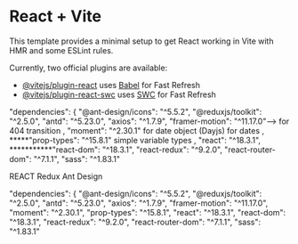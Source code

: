 # React + Vite

This template provides a minimal setup to get React working in Vite with HMR and some ESLint rules.

Currently, two official plugins are available:

- [@vitejs/plugin-react](https://github.com/vitejs/vite-plugin-react/blob/main/packages/plugin-react/README.md) uses [Babel](https://babeljs.io/) for Fast Refresh
- [@vitejs/plugin-react-swc](https://github.com/vitejs/vite-plugin-react-swc) uses [SWC](https://swc.rs/) for Fast Refresh




"dependencies": {
    "@ant-design/icons": "^5.5.2",
    "@reduxjs/toolkit": "^2.5.0",
    "antd": "^5.23.0",
    "axios": "^1.7.9",
    "framer-motion": "^11.17.0"--> for 404 transition ,
    "moment": "^2.30.1" for date object  (Dayjs) for dates ,
    *****"prop-types": "^15.8.1" simple variable types ,
    "react": "^18.3.1",
    ***********"react-dom": "^18.3.1",
    "react-redux": "^9.2.0",
    "react-router-dom": "^7.1.1",
    "sass": "^1.83.1"



REACT
Redux
Ant Design 



"dependencies": {
    "@ant-design/icons": "^5.5.2",
    "@reduxjs/toolkit": "^2.5.0",
    "antd": "^5.23.0",
    "axios": "^1.7.9",
    "framer-motion": "^11.17.0",
    "moment": "^2.30.1",
    "prop-types": "^15.8.1",
    "react": "^18.3.1",
    "react-dom": "^18.3.1",
    "react-redux": "^9.2.0",
    "react-router-dom": "^7.1.1",
    "sass": "^1.83.1"

